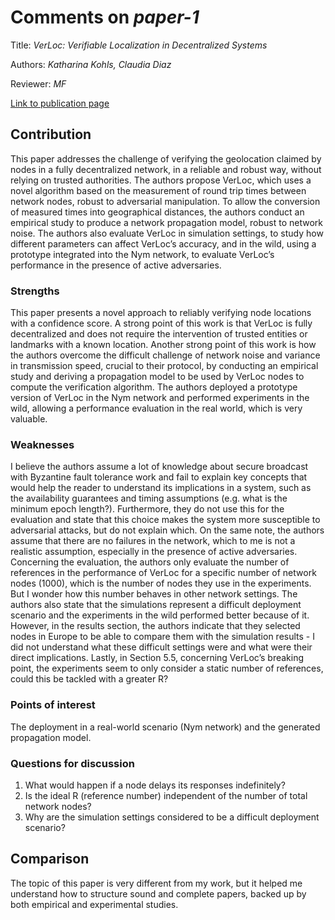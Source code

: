 # Comments on _paper-1_

Title: _VerLoc: Verifiable Localization in Decentralized Systems_

Authors: _Katharina Kohls, Claudia Diaz_

Reviewer: _MF_

[Link to publication page](https://www.usenix.org/conference/usenixsecurity22/presentation/kohls)

## Contribution

This paper addresses the challenge of verifying the geolocation claimed by nodes in a fully decentralized network, in a reliable and robust way, without relying on trusted authorities. 
The authors propose VerLoc, which uses a novel algorithm based on the measurement of round trip times between network nodes, robust to adversarial manipulation.
To allow the conversion of measured times into geographical distances, the authors conduct an empirical study to produce a network propagation model, robust to network noise.
The authors also evaluate VerLoc in simulation settings, to study how different parameters can affect VerLoc’s accuracy, and in the wild, using a prototype integrated into the Nym network, to evaluate VerLoc’s performance in the presence of active adversaries.


### Strengths

This paper presents a novel approach to reliably verifying node locations with a confidence score. A strong point of this work is that VerLoc is fully decentralized and does not require the intervention of trusted entities or landmarks with a known location. 
Another strong point of this work is how the authors overcome the difficult challenge of network noise and variance in transmission speed, crucial to their protocol, by conducting an empirical study and deriving a propagation model to be used by VerLoc nodes to compute the verification algorithm.
The authors deployed a prototype version of VerLoc in the Nym network and performed experiments in the wild, allowing a performance evaluation in the real world, which is very valuable.


### Weaknesses

I believe the authors assume a lot of knowledge about secure broadcast with Byzantine fault tolerance work and fail to explain key concepts that would help the reader to understand its implications in a system, such as the availability guarantees and timing assumptions (e.g. what is the minimum epoch length?). Furthermore, they do not use this for the evaluation and state that this choice makes the system more susceptible to adversarial attacks, but do not explain which.
On the same note, the authors assume that there are no failures in the network, which to me is not a realistic assumption, especially in the presence of active adversaries. 
Concerning the evaluation, the authors only evaluate the number of references in the performance of VerLoc for a specific number of network nodes (1000), which is the number of nodes they use in the experiments. But I wonder how this number behaves in other network settings. 
The authors also state that the simulations represent a difficult deployment scenario and the experiments in the wild performed better because of it. However, in the results section, the authors indicate that they selected nodes in Europe to be able to compare them with the simulation results - I did not understand what these difficult settings were and what were their direct implications. 
Lastly, in Section 5.5, concerning VerLoc’s breaking point, the experiments seem to only consider a static number of references, could this be tackled with a greater R?


### Points of interest

The deployment in a real-world scenario (Nym network) and the generated propagation model. 


### Questions for discussion

1. What would happen if a node delays its responses indefinitely?
2. Is the ideal R (reference number) independent of the number of total network nodes?
3. Why are the simulation settings considered to be a difficult deployment scenario?


## Comparison

The topic of this paper is very different from my work, but it helped me understand how to structure sound and complete papers, backed up by both empirical and experimental studies.